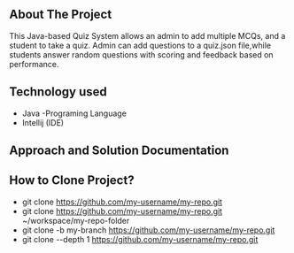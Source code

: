 ## About The Project

This Java-based Quiz System allows an admin to add multiple MCQs, and a student to take a quiz. 
Admin can add questions to a quiz.json file,while students answer random questions with scoring 
and feedback based on performance.

## Technology used
- Java -Programing Language
- Intellij (IDE)

## Approach and Solution Documentation



## How to Clone Project?
- git clone <https://github.com/my-username/my-repo.git>
- git clone <https://github.com/my-username/my-repo.git> ~/workspace/my-repo-folder
- git clone -b my-branch <https://github.com/my-username/my-repo.git>
- git clone --depth 1 <https://github.com/my-username/my-repo.git>
